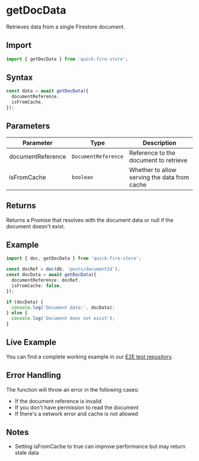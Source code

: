 # getDocData

Retrieves data from a single Firestore document.

## Import

```typescript
import { getDocData } from 'quick-fire-store';
```

## Syntax

```typescript
const data = await getDocData({
  documentReference,
  isFromCache,
});
```

## Parameters

| Parameter         | Type                | Description                                  |
| ----------------- | ------------------- | -------------------------------------------- |
| documentReference | `DocumentReference` | Reference to the document to retrieve        |
| isFromCache       | `boolean`           | Whether to allow serving the data from cache |

## Returns

Returns a Promise that resolves with the document data or null if the document doesn't exist.

## Example

```typescript
import { doc, getDocData } from 'quick-fire-store';

const docRef = doc(db, 'posts/documentId');
const docData = await getDocData({
  documentReference: docRef,
  isFromCache: false,
});

if (docData) {
  console.log('Document data:', docData);
} else {
  console.log('Document does not exist');
}
```

## Live Example

You can find a complete working example in our [E2E test repository](https://github.com/YOUR_USERNAME/e2e-nextjs/blob/main/app/store-functions/page.tsx).

## Error Handling

The function will throw an error in the following cases:

- If the document reference is invalid
- If you don't have permission to read the document
- If there's a network error and cache is not allowed

## Notes

- Setting isFromCache to true can improve performance but may return stale data
